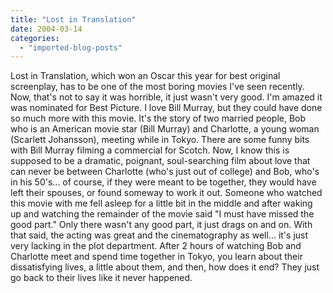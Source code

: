 ```yaml
---
title: "Lost in Translation"
date: 2004-03-14
categories: 
  - "imported-blog-posts"
---
```


Lost in Translation, which won an Oscar this year for best original screenplay, has to be one of the most boring movies I've seen recently. Now, that's not to say it was horrible, it just wasn't very good. I'm amazed it was nominated for Best Picture. I love Bill Murray, but they could have done so much more with this movie. It's the story of two married people, Bob who is an American movie star (Bill Murray) and Charlotte, a young woman (Scarlett Johansson), meeting while in Tokyo. There are some funny bits with Bill Murray filming a commercial for Scotch. Now, I know this is supposed to be a dramatic, poignant, soul-searching film about love that can never be between Charlotte (who's just out of college) and Bob, who's in his 50's... of course, if they were meant to be together, they would have left their spouses, or found someway to work it out. Someone who watched this movie with me fell asleep for a little bit in the middle and after waking up and watching the remainder of the movie said "I must have missed the good part." Only there wasn't any good part, it just drags on and on. With that said, the acting was great and the cinematography as well... it's just very lacking in the plot department. After 2 hours of watching Bob and Charlotte meet and spend time together in Tokyo, you learn about their dissatisfying lives, a little about them, and then, how does it end? They just go back to their lives like it never happened.

